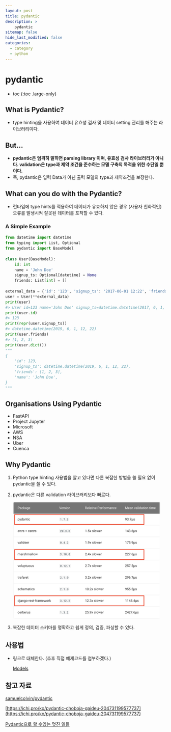 ```yaml
---
layout: post
title: pydantic
description: >
    pydantic
sitemap: false
hide_last_modified: false
categories:
  - category
  - python
---
```


# pydantic

* toc
{:toc .large-only}

## What is Pydantic?

- type hinting을 사용하여 데이터 유효성 검사 및 데이터 setting 관리를 해주는 라이브러리이다.

## But...

- **pydantic은 엄격히 말하면 parsing library 이며, 유효성 검사 라이브러리가 아니다. validation은 type과 제약 조건을 준수하는 모델 구축의 목적을 위한 수단일 뿐이다.**
- 즉, pydantic은 입력 Data가 아닌 출력 모델의 type과 제약조건을 보장한다.

## What can you do with the Pydantic?

- 런타임에 type hints를 적용하여 데이터가 유효하지 않은 경우 (사용자 친화적인) 오류를 발생시켜 잘못된 데이터를 포착할 수 있다.

### A Simple Example

```python
from datetime import datetime
from typing import List, Optional
from pydantic import BaseModel

class User(BaseModel):
    id: int
    name = 'John Doe'
    signup_ts: Optional[datetime] = None
    friends: List[int] = []

external_data = {'id': '123', 'signup_ts': '2017-06-01 12:22', 'friends': [1, '2', b'3']}
user = User(**external_data)
print(user)
#> User id=123 name='John Doe' signup_ts=datetime.datetime(2017, 6, 1, 12, 22) friends=[1, 2, 3]
print(user.id)
#> 123
print(repr(user.signup_ts))
#> datetime.datetime(2019, 6, 1, 12, 22)
print(user.friends)
#> [1, 2, 3]
print(user.dict())
"""
{
    'id': 123,
    'signup_ts': datetime.datetime(2019, 6, 1, 12, 22),
    'friends': [1, 2, 3],
    'name': 'John Doe',
}
"""
```

## Organisations Using Pydantic

- FastAPI
- Project Jupyter
- Microsoft
- AWS
- NSA
- Uber
- Cuenca

## Why Pydantic

1. Python type hinting 사용법을 알고 있다면 다른 복잡한 방법을 쓸 필요 없이 pydantic을 쓸 수 있다.

2. pydantic은 다른 validation 라이브러리보다 빠르다.

   <img src="/../../assets/img/posts/pydantic/Untitled.png" style="zoom:45%;" /> 

3. 복잡한 데이터 스키마를 명확하고 쉽게 정의, 검증, 파싱할 수 있다.

## 사용법

- 링크로 대체한다. (추후 직접 예제코드를 첨부하겠다.)

  [Models](https://pydantic-docs.helpmanual.io/usage/models/)

## 참고 자료

[samuelcolvin/pydantic](https://github.com/samuelcolvin/pydantic/)

[https://ichi.pro/ko/pydantic-choboja-gaideu-204731199577737](https://ichi.pro/ko/pydantic-choboja-gaideu-204731199577737)

[Pydantic으로 할 수있는 멋진 일들](https://ichi.pro/ko/pydanticeulo-hal-su-issneun-meosjin-ildeul-277199681732064)

